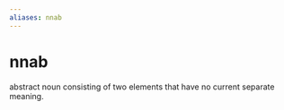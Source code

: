 ```yaml
---
aliases: nnab
---
```

# nnab

abstract noun consisting of two elements that have no current separate meaning.
> 